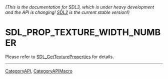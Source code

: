 ###### (This is the documentation for SDL3, which is under heavy development and the API is changing! [SDL2](https://wiki.libsdl.org/SDL2/) is the current stable version!)
# SDL_PROP_TEXTURE_WIDTH_NUMBER

Please refer to [SDL_GetTextureProperties](SDL_GetTextureProperties) for details.

----
[CategoryAPI](CategoryAPI), [CategoryAPIMacro](CategoryAPIMacro)

